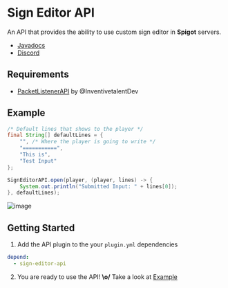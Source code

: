 # Sign Editor API
An API that provides the ability to use custom sign editor in **Spigot** servers.

- [Javadocs](https://sign-editor-api.ihdeveloper.me)
- [Discord](https://discord.gg/PYjh5xg)

## Requirements
- [PacketListenerAPI](https://github.com/InventivetalentDev/PacketListenerAPI) by @InventivetalentDev

## Example
```java
/* Default lines that shows to the player */
final String[] defaultLines = {
    "", /* Where the player is going to write */
    "===========",
    "This is",
    "Test Input"
};

SignEditorAPI.open(player, (player, lines) -> {
    System.out.println("Submitted Input: " + lines[0]);
}, defaultLines);
```
![image](https://user-images.githubusercontent.com/20463031/101609486-11f7a300-3a18-11eb-9463-11b97a9bf217.png)

## Getting Started
1. Add the API plugin to the your `plugin.yml` dependencies
```yml
depend:
  - sign-editor-api
```
2. You are ready to use the API! **\o/** Take a look at [Example](#Example) 
